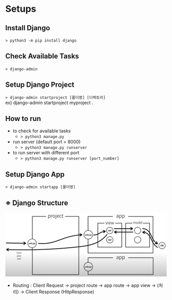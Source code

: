 # Setups
## Install Django
`> python3 -m pip install django`

## Check Available Tasks
`> django-admin`

## Setup Django Project
`> django-admin startproject [폴더명] [디렉토리]`<br>
ex) django-admin startproject myproject .

## How to run
- to check for available tasks
    - `> python3 manage.py`
- run server (default port = 8000)
    - `> python3 manage.py runserver`
- to run server with different port
    - `> python3 manage.py runserver [port_number]`

## Setup Django App
`> django-admin startapp [폴더명]`<br>

## ※ Django Structure
![django structure](images/structure.png)
- Routing : Client Request -> project route -> app route -> app view -> (처리) -> Client Response (HttpResponse)